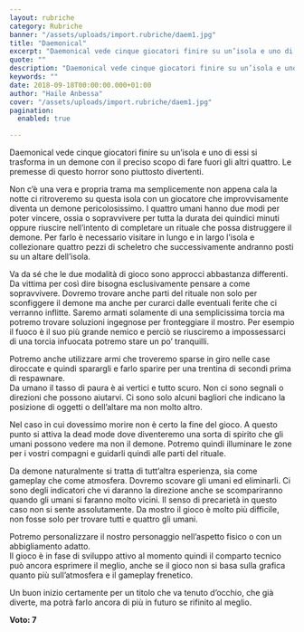 ```yaml
---
layout: rubriche
category: Rubriche
banner: "/assets/uploads/import.rubriche/daem1.jpg"
title: "Daemonical"
excerpt: "Daemonical vede cinque giocatori finire su un’isola e uno di essi si trasforma in un demone con il preciso scopo di fare fuori gli altri quattro. Le premesse di questo horror sono piuttosto divertenti. Non c’è una vera e propria trama ma semplicemente non appena cala la notte ci ritroveremo su questa isola con un [&hellip"
quote: ""
description: "Daemonical vede cinque giocatori finire su un’isola e uno di essi si trasforma in un demone con il preciso scopo di fare fuori gli altri quattro. Le premesse di questo horror sono piuttosto divertenti. Non c’è una vera e propria trama ma semplicemente non appena cala la notte ci ritroveremo su questa isola con un [&hellip"
keywords: ""
date: 2018-09-18T00:00:00.000+01:00
author: "Haile Anbessa"
cover: "/assets/uploads/import.rubriche/daem1.jpg"
pagination:
  enabled: true

---
```


  
Daemonical vede cinque giocatori finire su un’isola e uno di essi si trasforma in un demone con il preciso scopo di fare fuori gli altri quattro. Le premesse di questo horror sono piuttosto divertenti.

Non c’è una vera e propria trama ma semplicemente non appena cala la notte ci ritroveremo su questa isola con un giocatore che improvvisamente diventa un demone pericolosissimo. I quattro umani hanno due modi per poter vincere, ossia o sopravvivere per tutta la durata dei quindici minuti oppure riuscire nell’intento di completare un rituale che possa distruggere il demone. Per farlo è necessario visitare in lungo e in largo l’isola e collezionare quattro pezzi di scheletro che successivamente andranno posti su un altare dell’isola.

Va da sé che le due modalità di gioco sono approcci abbastanza differenti. Da vittima per così dire bisogna esclusivamente pensare a come sopravvivere. Dovremo trovare anche parti del rituale non solo per sconfiggere il demone ma anche per curarci dalle eventuali ferite che ci verranno inflitte. Saremo armati solamente di una semplicissima torcia ma potremo trovare soluzioni ingegnose per fronteggiare il mostro. Per esempio il fuoco è il suo più grande nemico e perciò se riusciremo a impossessarci di una torcia infuocata potremo stare un po’ tranquilli.

Potremo anche utilizzare armi che troveremo sparse in giro nelle case diroccate e quindi sparargli e farlo sparire per una trentina di secondi prima di respawnare.  
Da umano il tasso di paura è ai vertici e tutto scuro. Non ci sono segnali o direzioni che possono aiutarvi. Ci sono solo alcuni bagliori che indicano la posizione di oggetti o dell’altare ma non molto altro.

Nel caso in cui dovessimo morire non è certo la fine del gioco. A questo punto si attiva la dead mode dove diventeremo una sorta di spirito che gli umani possono vedere ma non il demone. Potremo quindi illuminare le zone per i vostri compagni e guidarli quindi alle parti del rituale.

Da demone naturalmente si tratta di tutt’altra esperienza, sia come gameplay che come atmosfera. Dovremo scovare gli umani ed eliminarli. Ci sono degli indicatori che vi daranno la direzione anche se scompariranno quando gli umani si faranno molto vicini. Il senso di precarietà in questo caso non si sente assolutamente. Da mostro il gioco è molto più difficile, non fosse solo per trovare tutti e quattro gli umani.

Potremo personalizzare il nostro personaggio nell’aspetto fisico o con un abbigliamento adatto.  
Il gioco è in fase di sviluppo attivo al momento quindi il comparto tecnico può ancora esprimere il meglio, anche se il gioco non si basa sulla grafica quanto più sull’atmosfera e il gameplay frenetico.

Un buon inizio certamente per un titolo che va tenuto d’occhio, che già diverte, ma potrà farlo ancora di più in futuro se rifinito al meglio.

**Voto: 7** 